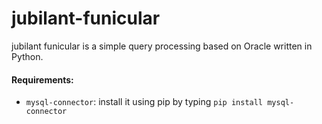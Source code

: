 
# jubilant-funicular
jubilant funicular is a simple query processing based on Oracle written in Python.
#### Requirements:
- `mysql-connector`: install it using pip by typing `pip install mysql-connector`
